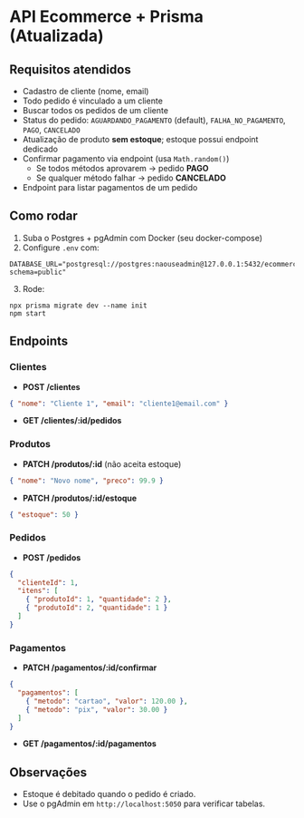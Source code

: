 # API Ecommerce + Prisma (Atualizada)

## Requisitos atendidos
- Cadastro de cliente (nome, email)
- Todo pedido é vinculado a um cliente
- Buscar todos os pedidos de um cliente
- Status do pedido: `AGUARDANDO_PAGAMENTO` (default), `FALHA_NO_PAGAMENTO`, `PAGO`, `CANCELADO`
- Atualização de produto **sem estoque**; estoque possui endpoint dedicado
- Confirmar pagamento via endpoint (usa `Math.random()`)
  - Se todos métodos aprovarem → pedido **PAGO**
  - Se qualquer método falhar → pedido **CANCELADO**
- Endpoint para listar pagamentos de um pedido

## Como rodar
1. Suba o Postgres + pgAdmin com Docker (seu docker-compose)
2. Configure `.env` com:
```
DATABASE_URL="postgresql://postgres:naouseadmin@127.0.0.1:5432/ecommerce?schema=public"
```
3. Rode:
```
npx prisma migrate dev --name init
npm start
```

## Endpoints

### Clientes
- **POST /clientes**
```json
{ "nome": "Cliente 1", "email": "cliente1@email.com" }
```
- **GET /clientes/:id/pedidos**

### Produtos
- **PATCH /produtos/:id** (não aceita estoque)
```json
{ "nome": "Novo nome", "preco": 99.9 }
```
- **PATCH /produtos/:id/estoque**
```json
{ "estoque": 50 }
```

### Pedidos
- **POST /pedidos**
```json
{
  "clienteId": 1,
  "itens": [
    { "produtoId": 1, "quantidade": 2 },
    { "produtoId": 2, "quantidade": 1 }
  ]
}
```

### Pagamentos
- **PATCH /pagamentos/:id/confirmar**
```json
{
  "pagamentos": [
    { "metodo": "cartao", "valor": 120.00 },
    { "metodo": "pix", "valor": 30.00 }
  ]
}
```
- **GET /pagamentos/:id/pagamentos**

## Observações
- Estoque é debitado quando o pedido é criado.
- Use o pgAdmin em `http://localhost:5050` para verificar tabelas.
